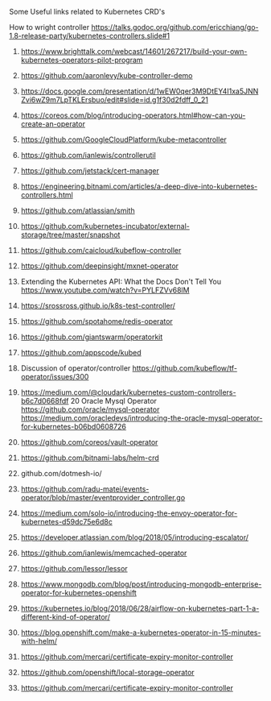 Some Useful links related to Kubernetes CRD's

How to wright controller
https://talks.godoc.org/github.com/ericchiang/go-1.8-release-party/kubernetes-controllers.slide#1

1. https://www.brighttalk.com/webcast/14601/267217/build-your-own-kubernetes-operators-pilot-program
2. https://github.com/aaronlevy/kube-controller-demo
3. https://docs.google.com/presentation/d/1wEW0qer3M9DtEY4I1xa5JNNZvi6wZ9m7LpTKLErsbuo/edit#slide=id.g1f30d2fdff_0_21
4. https://coreos.com/blog/introducing-operators.html#how-can-you-create-an-operator
5. https://github.com/GoogleCloudPlatform/kube-metacontroller
6. https://github.com/ianlewis/controllerutil
7. https://github.com/jetstack/cert-manager
8. https://engineering.bitnami.com/articles/a-deep-dive-into-kubernetes-controllers.html
9. https://github.com/atlassian/smith
10. https://github.com/kubernetes-incubator/external-storage/tree/master/snapshot
11. https://github.com/caicloud/kubeflow-controller
12. https://github.com/deepinsight/mxnet-operator
13. Extending the Kubernetes API: What the Docs Don't Tell You
    https://www.youtube.com/watch?v=PYLFZVv68lM
14. https://srossross.github.io/k8s-test-controller/  
15. https://github.com/spotahome/redis-operator
16. https://github.com/giantswarm/operatorkit
17. https://github.com/appscode/kubed
18. Discussion of operator/controller https://github.com/kubeflow/tf-operator/issues/300
19. https://medium.com/@cloudark/kubernetes-custom-controllers-b6c7d0668fdf
20 Oracle Mysql Operator https://github.com/oracle/mysql-operator
https://medium.com/oracledevs/introducing-the-oracle-mysql-operator-for-kubernetes-b06bd0608726
21. https://github.com/coreos/vault-operator
22. https://github.com/bitnami-labs/helm-crd
23. github.com/dotmesh-io/
24. https://github.com/radu-matei/events-operator/blob/master/eventprovider_controller.go
25. https://medium.com/solo-io/introducing-the-envoy-operator-for-kubernetes-d59dc75e6d8c
26. https://developer.atlassian.com/blog/2018/05/introducing-escalator/
27. https://github.com/ianlewis/memcached-operator
28. https://github.com/lessor/lessor
29. https://www.mongodb.com/blog/post/introducing-mongodb-enterprise-operator-for-kubernetes-openshift


30. https://kubernetes.io/blog/2018/06/28/airflow-on-kubernetes-part-1-a-different-kind-of-operator/
31. https://blog.openshift.com/make-a-kubernetes-operator-in-15-minutes-with-helm/
32. https://github.com/mercari/certificate-expiry-monitor-controller
33. https://github.com/openshift/local-storage-operator
34. https://github.com/mercari/certificate-expiry-monitor-controller
